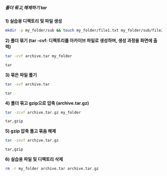 ##### 폴더 묶고,해제하기 tar #####

**1) 실습용 디렉토리 및 파일 생성**
```bash
mkdir -p my_folder/sub && touch my_folder/file1.txt my_folder/sub/file2.txt
```

**2) 폴더 묶기 (tar -cvf: 디렉토리를 아카이브 파일로 생성하며, 생성 과정을 화면에 출력)**

```bash
tar -cvf archive.tar my_folder
```

```tech
tar
```

**3) 묶은 파일 풀기**

```bash
tar -xvf archive.tar
```

```tech
tar
```

**4) 폴더 묶고 gzip으로 압축 (archive.tar.gz)**

```bash
tar -zcvf archive.tar.gz my_folder
```

```tech
tar,gzip
```

**5) gzip 압축 풀고 묶음 해제**

```bash
tar -zxvf archive.tar.gz
```

```tech
tar,gzip
```

**6) 실습용 파일 및 디렉토리 삭제**
```bash
rm -r my_folder archive.tar archive.tar.gz
```
